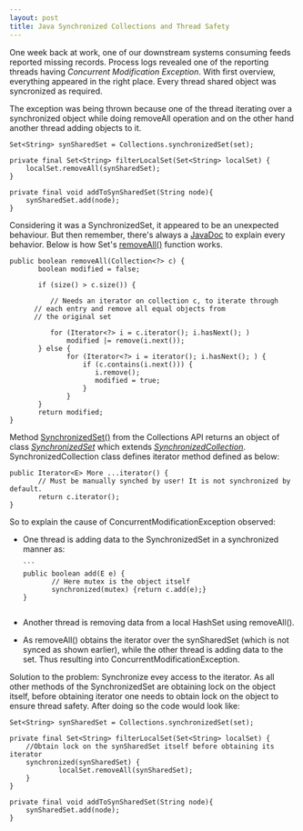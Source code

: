 ```yaml
---
layout: post
title: Java Synchronized Collections and Thread Safety
---
```


One week back at work, one of our downstream systems consuming feeds reported missing records. Process logs revealed one of the reporting threads having <i>Concurrent Modification Exception</i>. With first overview, everything appeared in the right place. Every thread shared object was syncronized as required.

The exception was being thrown because one of the thread iterating over a synchronized object while doing removeAll operation and on the other hand another thread adding objects to it.

```
Set<String> synSharedSet = Collections.synchronizedSet(set);

private final Set<String> filterLocalSet(Set<String> localSet) {
	localSet.removeAll(synSharedSet);
}

private final void addToSynSharedSet(String node){
	synSharedSet.add(node);
}
```


Considering it was a SynchronizedSet, it appeared to be an unexpected behaviour. But then remember, there's always a [JavaDoc](http://docs.oracle.com/javase/8/docs/api/java/util/Collections.html#synchronizedSet-java.util.Set-) to explain every behavior. Below is how Set's [removeAll()](http://grepcode.com/file/repository.grepcode.com/java/root/jdk/openjdk/8u40-b25/java/util/AbstractSet.java#AbstractSet.removeAll%28java.util.Collection%29) function works.

```
public boolean removeAll(Collection<?> c) {
       boolean modified = false;

       if (size() > c.size()) {
       	  
       	  // Needs an iterator on collection c, to iterate through
	  // each entry and remove all equal objects from
	  // the original set
		
       	  for (Iterator<?> i = c.iterator(); i.hasNext(); )
              modified |= remove(i.next());
       } else {
       	      for (Iterator<?> i = iterator(); i.hasNext(); ) {
                  if (c.contains(i.next())) {
                     i.remove();
                     modified = true;
                  }
              }
       }
       return modified;
}
```

Method [SynchronizedSet()](http://grepcode.com/file/repository.grepcode.com/java/root/jdk/openjdk/6-b14/java/util/Collections.java#Collections.synchronizedSet%28java.util.Set%29) from the Collections API returns an object of class <i>[SynchronizedSet](http://grepcode.com/file/repository.grepcode.com/java/root/jdk/openjdk/6-b14/java/util/Collections.java#Collections.SynchronizedSet)</i> which extends <i>[SynchronizedCollection](http://grepcode.com/file/repository.grepcode.com/java/root/jdk/openjdk/6-b14/java/util/Collections.java#Collections.SynchronizedCollection)</i>. SynchronizedCollection class defines iterator method defined as below:

```
public Iterator<E> More ...iterator() {
       // Must be manually synched by user! It is not synchronized by default.
       return c.iterator();
}
```


So to explain the cause of ConcurrentModificationException observed:

 - One thread is adding data to the SynchronizedSet in a synchronized manner as:

       ```
       public boolean add(E e) {
       	      // Here mutex is the object itself
       	      synchronized(mutex) {return c.add(e);}
       }
	```
 - Another thread is removing data from a local HashSet using removeAll().

 - As removeAll() obtains the iterator over the synSharedSet (which is not synced as shown earlier), while the other thread is adding data to the set. Thus resulting into ConcurrentModificationException.


Solution to the problem: Synchronize evey access to the iterator. As all other methods of the SynchronizedSet are obtaining lock on the object itself, before obtaining iterator one needs to obtain lock on the object to ensure thread safety. After doing so the code would look like:


```
Set<String> synSharedSet = Collections.synchronizedSet(set);

private final Set<String> filterLocalSet(Set<String> localSet) {
	//Obtain lock on the synSharedSet itself before obtaining its iterator
	synchronized(synSharedSet) {
	        localSet.removeAll(synSharedSet);
	}
}

private final void addToSynSharedSet(String node){
	synSharedSet.add(node);
}
```